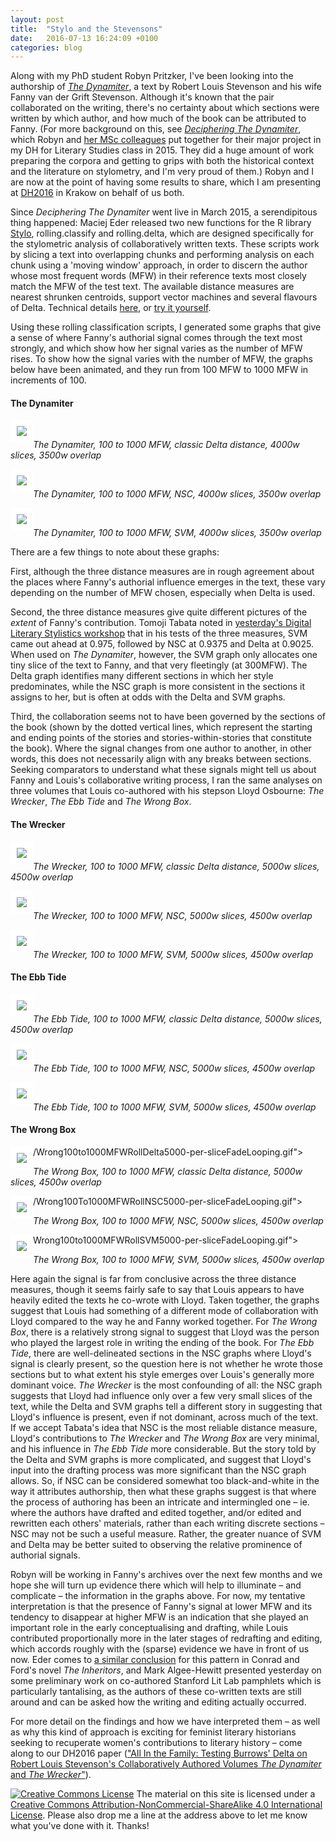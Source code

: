 ```yaml
---
layout: post
title:  "Stylo and the Stevensons"
date:   2016-07-13 16:24:09 +0100
categories: blog
---
```


Along with my PhD student Robyn Pritzker, I've been looking into the authorship of [*The Dynamiter*](https://babel.hathitrust.org/cgi/pt?id=uva.x000181310;view=1up;seq=9), a text by Robert Louis Stevenson and his wife Fanny van der Grift Stevenson. Although it's known that the pair collaborated on the writing, there's no certainty about which sections were written by which author, and how much of the book can be attributed to Fanny. (For more background on this, see [*Deciphering The Dynamiter*](http://thedynamiter.llc.ed.ac.uk/), which Robyn and [her MSc colleagues](http://thedynamiter.llc.ed.ac.uk/?page_id=17) put together for their major project in my DH for Literary Studies class in 2015. They did a huge amount of work preparing the corpora and getting to grips with both the historical context and the literature on stylometry, and I'm very proud of them.) Robyn and I are now at the point of having some results to share, which I am presenting at [DH2016](http://dh2016.adho.org/) in Krakow on behalf of us both.

Since *Deciphering The Dynamiter* went live in March 2015, a serendipitous thing happened: Maciej Eder released two new functions for the R library [Stylo](https://sites.google.com/site/computationalstylistics/stylo), rolling.classify and rolling.delta, which are designed specifically for the stylometric analysis of collaboratively written texts. These scripts work by slicing a text into overlapping chunks and performing analysis on each chunk using a 'moving window' approach, in order to discern the author whose most frequent words (MFW) in their reference texts most closely match the MFW of the test text. The available distance measures are nearest shrunken centroids, support vector machines and several flavours of Delta. Technical details [here](http://dx.doi.org/10.1093/llc/fqv010), or [try it yourself](https://sites.google.com/site/computationalstylistics/stylo/scripts/stylo_0.6.3.tar.gz?attredirects=0&d=1).

Using these rolling classification scripts, I generated some graphs that give a sense of where Fanny's authorial signal comes through the text most strongly, and which show how her signal varies as the number of MFW rises. To show how the signal varies with the number of MFW, the graphs below have been animated, and they run from 100 MFW to 1000 MFW in increments of 100.

#### The Dynamiter
 
<a href="https://aelang.github.io/Dyn100to1000MFWRollDelta4000-per-sliceFadeLooping.gif"><img style="float:left;border:10px solid white" src="/Dyn100to1000MFWRollDelta4000-per-sliceFadeLooping.gif"></a>
	<br />
 
*The Dynamiter, 100 to 1000 MFW, classic Delta distance, 4000w slices, 3500w overlap*

<a href="https://aelang.github.io/Dyn100to1000MFWRollNSC4000-per-sliceFadeLooping.gif"><img style="float:left;border:10px solid white" src="/Dyn100to1000MFWRollNSC4000-per-sliceFadeLooping.gif"></a>
	<br />
 
*The Dynamiter, 100 to 1000 MFW, NSC, 4000w slices, 3500w overlap*

<a href="https://aelang.github.io/Dyn100to1000MFWRollSVM4000-per-sliceFadeLooping.gif"><img style="float:left;border:10px solid white" src="/Dyn100to1000MFWRollSVM4000-per-sliceFadeLooping.gif"></a>
	<br />
 
*The Dynamiter, 100 to 1000 MFW, SVM, 4000w slices, 3500w overlap*

There are a few things to note about these graphs:

First, although the three distance measures are in rough agreement about the places where Fanny's authorial influence emerges in the text, these vary depending on the number of MFW chosen, especially when Delta is used.

Second, the three distance measures give quite different pictures of the *extent* of Fanny's contribution. Tomoji Tabata noted in [yesterday's Digital Literary Stylistics workshop](https://www.conftool.pro/dh2016/index.php?page=browseSessions&form_session=174&presentations=show) that in his tests of the three measures, SVM came out ahead at 0.975, followed by NSC at 0.9375 and Delta at 0.9025. When used on *The Dynamiter*, however, the SVM graph only allocates one tiny slice of the text to Fanny, and that very fleetingly (at 300MFW). The Delta graph identifies many different sections in which her style predominates, while the NSC graph is more consistent in the sections it assigns to her, but is often at odds with the Delta and SVM graphs.

Third, the collaboration seems not to have been governed by the sections of the book (shown by the dotted vertical lines, which represent the starting and ending points of the stories and stories-within-stories that constitute the book). Where the signal changes from one author to another, in other words, this does not necessarily align with any breaks between sections.
Seeking comparators to understand what these signals might tell us about Fanny and Louis's collaborative writing process, I ran the same analyses on three volumes that Louis co-authored with his stepson Lloyd Osbourne: *The Wrecker*, *The Ebb Tide* and *The Wrong Box*.

#### The Wrecker
 
<a href="https://aelang.github.io/Wreck100to1000MFWRollDelta5000-per-sliceFadeLooping.gif"><img style="float:left;border:10px solid white" src="/Wreck100to1000MFWRollDelta5000-per-sliceFadeLooping.gif"></a>
	<br /> 
 
*The Wrecker, 100 to 1000 MFW, classic Delta distance, 5000w slices, 4500w overlap*

<a href="https://aelang.github.io/Wreck100to1000MFWRollNSC5000-per-sliceFadeLooping.gif"><img style="float:left;border:10px solid white" src="/Wreck100to1000MFWRollNSC5000-per-sliceFadeLooping.gif"></a>
	<br />
 
*The Wrecker, 100 to 1000 MFW, NSC, 5000w slices, 4500w overlap*

<a href="https://aelang.github.io/Wreck100to1000MFWRollSVM5000-per-sliceFadeLooping.gif"><img style="float:left;border:10px solid white" src="/Wreck100to1000MFWRollSVM5000-per-sliceFadeLooping.gif"></a>
	<br />
 
*The Wrecker, 100 to 1000 MFW, SVM, 5000w slices, 4500w overlap*

#### The Ebb Tide
 
<a href="https://aelang.github.io/Ebb100to1000MFWRollDelta5000-per-sliceFadeLooping.gif"><img style="float:left;border:10px solid white" src="/Ebb100to1000MFWRollDelta5000-per-sliceFadeLooping.gif"></a>
	<br />
 
*The Ebb Tide, 100 to 1000 MFW, classic Delta distance, 5000w slices, 4500w overlap*
 
<a href="https://aelang.github.io/Ebb100to1000MFWRollNSC5000-per-sliceFadeLooping.gif"><img style="float:left;border:10px solid white" src="/Ebb100to1000MFWRollNSC5000-per-sliceFadeLooping.gif"></a>
	<br />
 
*The Ebb Tide, 100 to 1000 MFW, NSC, 5000w slices, 4500w overlap*

<a href="https://aelang.github.io/Ebb100to1000MFWRollSVM5000-per-sliceFadeLooping.gif"><img style="float:left;border:10px solid white" src="/Ebb100to1000MFWRollSVM5000-per-sliceFadeLooping.gif"></a>
	<br />
 
*The Ebb Tide, 100 to 1000 MFW, SVM, 5000w slices, 4500w overlap*

#### The Wrong Box

/Wrong100to1000MFWRollDelta5000-per-sliceFadeLooping.gif"><img style="float:left;border:10px solid white" src="/Wrong100to1000MFWRollDelta5000-per-sliceFadeLooping.gif"></a>
	<br />
 
*The Wrong Box, 100 to 1000 MFW, classic Delta distance, 5000w slices, 4500w overlap*

/Wrong100To1000MFWRollNSC5000-per-sliceFadeLooping.gif"><img style="float:left;border:10px solid white" src="/Wrong100To1000MFWRollNSC5000-per-sliceFadeLooping.gif"></a>
	<br />
 
*The Wrong Box, 100 to 1000 MFW, NSC, 5000w slices, 4500w overlap*

Wrong100to1000MFWRollSVM5000-per-sliceFadeLooping.gif"><img style="float:left;border:10px solid white" src="/Wrong100to1000MFWRollSVM5000-per-sliceFadeLooping.gif"></a>
	<br />
 
*The Wrong Box, 100 to 1000 MFW, SVM, 5000w slices, 4500w overlap*

Here again the signal is far from conclusive across the three distance measures, though it seems fairly safe to say that Louis appears to have heavily edited the texts he co-wrote with Lloyd. Taken together, the graphs suggest that Louis had something of a different mode of collaboration with Lloyd compared to the way he and Fanny worked together. For *The Wrong Box*, there is a relatively strong signal to suggest that Lloyd was the person who played the largest role in writing the ending of the book. For *The Ebb Tide*, there are well-delineated sections in the NSC graphs where Lloyd's signal is clearly present, so the question here is not whether he wrote those sections but to what extent his style emerges over Louis's generally more dominant voice. *The Wrecker* is the most confounding of all: the NSC graph suggests that Lloyd had influence only over a few very small slices of the text, while the Delta and SVM graphs tell a different story in suggesting that Lloyd's influence is present, even if not dominant, across much of the text. If we accept Tabata's idea that NSC is the most reliable distance measure, Lloyd's contributions to *The Wrecker* and *The Wrong Box* are very minimal, and his influence in *The Ebb Tide* more considerable. But the story told by the Delta and SVM graphs is more complicated, and suggest that Lloyd's input into the drafting process was more significant than the NSC graph allows. So, if NSC can be considered somewhat too black-and-white in the way it attributes authorship, then what these graphs suggest is that where the process of authoring has been an intricate and intermingled one – ie. where the authors have drafted and edited together, and/or edited and rewritten each others' materials, rather than each writing discrete sections – NSC may not be such a useful measure. Rather, the greater nuance of SVM and Delta may be better suited to observing the relative prominence of authorial signals.

Robyn will be working in Fanny's archives over the next few months and we hope she will turn up evidence there which will help to illuminate – and complicate – the information in the graphs above. For now, my tentative interpretation is that the presence of Fanny's signal at lower MFW and its tendency to disappear at higher MFW is an indication that she played an important role in the early conceptualising and drafting, while Louis contributed proportionally more in the later stages of redrafting and editing, which accords roughly with the (sparse) evidence we have in front of us now. Eder comes to [a similar conclusion](http://dx.doi.org/10.1093/llc/fqv010) for this pattern in Conrad and Ford's novel *The Inheritors*, and Mark Algee-Hewitt presented yesterday on some preliminary work on co-authored Stanford Lit Lab pamphlets which is particularly tantalising, as the authors of these co-written texts are still around and can be asked how the writing and editing actually occurred.

For more detail on the findings and how we have interpreted them – as well as why this kind of approach is exciting for feminist literary historians seeking to recuperate women's contributions to literary history – come along to our DH2016 paper (["All In the Family: Testing Burrows' Delta on Robert Louis Stevenson's Collaboratively Authored Volumes *The Dynamiter* and *The Wrecker*"](https://www.conftool.pro/dh2016/index.php?page=browseSessions&form_session=38&presentations=show)).


[![Creative Commons License](https://i.creativecommons.org/l/by-nc-sa/4.0/80x15.png)](http://creativecommons.org/licenses/by-nc-sa/4.0/)
The material on this site is licensed under a [Creative Commons Attribution-NonCommercial-ShareAlike 4.0 International License](http://creativecommons.org/licenses/by-nc-sa/4.0/). Please also drop me a line at the address above to let me know what you've done with it. Thanks!
